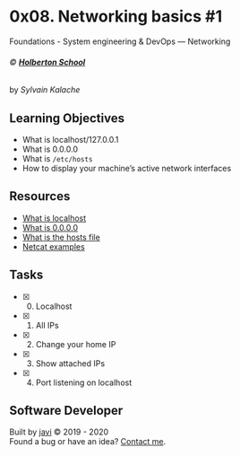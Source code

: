 # 0x08. Networking basics #1
Foundations - System engineering & DevOps ― Networking

###### :copyright: **[Holberton School](https://www.holbertonschool.com/)**
by _Sylvain Kalache_

## Learning Objectives
* What is localhost/127.0.0.1
* What is 0.0.0.0
* What is ```/etc/hosts```
* How to display your machine’s active network interfaces

## Resources
* [What is localhost](https://en.wikipedia.org/wiki/Localhost)
* [What is 0.0.0.0](https://en.wikipedia.org/wiki/0.0.0.0)
* [What is the hosts file](https://www.makeuseof.com/tag/modify-manage-hosts-file-linux/)
* [Netcat examples](https://www.thegeekstuff.com/2012/04/nc-command-examples/)

## Tasks
* [x] 0. Localhost
* [x] 1. All IPs
* [x] 2. Change your home IP
* [x] 3. Show attached IPs
* [x] 4. Port listening on localhost

## Software Developer
Built by [javi](https://github.com/javi0x00) :copyright: 2019 - 2020  
Found a bug or have an idea? [Contact me](https://www.linkedin.com/in/javi0x00/).
